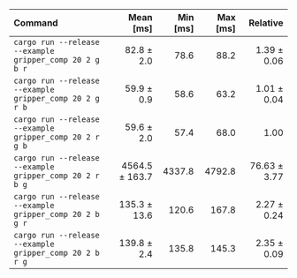 | Command | Mean [ms] | Min [ms] | Max [ms] | Relative |
|:---|---:|---:|---:|---:|
| `cargo run --release --example gripper_comp 20 2 g b r` | 82.8 ± 2.0 | 78.6 | 88.2 | 1.39 ± 0.06 |
| `cargo run --release --example gripper_comp 20 2 g r b` | 59.9 ± 0.9 | 58.6 | 63.2 | 1.01 ± 0.04 |
| `cargo run --release --example gripper_comp 20 2 r g b` | 59.6 ± 2.0 | 57.4 | 68.0 | 1.00 |
| `cargo run --release --example gripper_comp 20 2 r b g` | 4564.5 ± 163.7 | 4337.8 | 4792.8 | 76.63 ± 3.77 |
| `cargo run --release --example gripper_comp 20 2 b g r` | 135.3 ± 13.6 | 120.6 | 167.8 | 2.27 ± 0.24 |
| `cargo run --release --example gripper_comp 20 2 b r g` | 139.8 ± 2.4 | 135.8 | 145.3 | 2.35 ± 0.09 |
